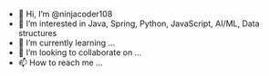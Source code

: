 - 👋 Hi, I’m @ninjacoder108
- 👀 I’m interested in  Java, Spring, Python, JavaScript, AI/ML, Data structures 
- 🌱 I’m currently learning ...
- 💞️ I’m looking to collaborate on ...
- 📫 How to reach me ...

<!---
ninjacoder108/ninjacoder108 is a ✨ special ✨ repository because its `README.md` (this file) appears on your GitHub profile.
You can click the Preview link to take a look at your changes.
--->
